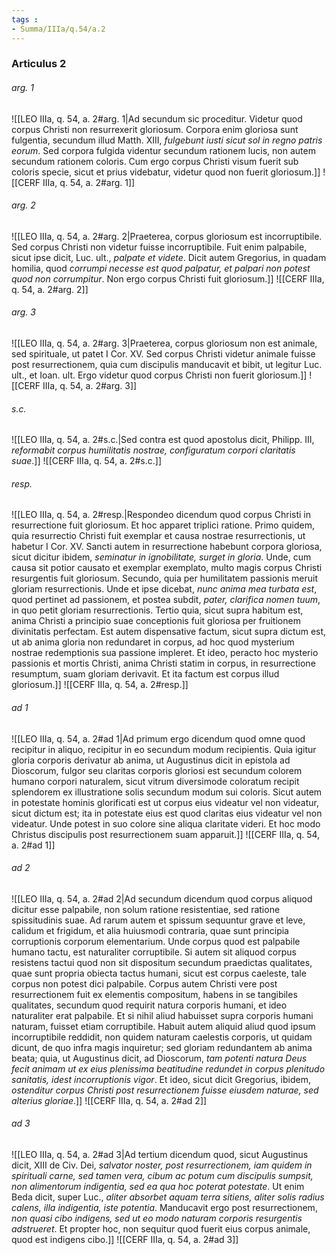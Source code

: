 ```yaml
---
tags : 
- Summa/IIIa/q.54/a.2
---
```


### Articulus 2

###### arg. 1
![[LEO IIIa, q. 54, a. 2#arg. 1|Ad secundum sic proceditur. Videtur quod corpus Christi non resurrexerit gloriosum. Corpora enim gloriosa sunt fulgentia, secundum illud Matth. XIII, *fulgebunt iusti sicut sol in regno patris eorum*. Sed corpora fulgida videntur secundum rationem lucis, non autem secundum rationem coloris. Cum ergo corpus Christi visum fuerit sub coloris specie, sicut et prius videbatur, videtur quod non fuerit gloriosum.]]
![[CERF IIIa, q. 54, a. 2#arg. 1]]

###### arg. 2
![[LEO IIIa, q. 54, a. 2#arg. 2|Praeterea, corpus gloriosum est incorruptibile. Sed corpus Christi non videtur fuisse incorruptibile. Fuit enim palpabile, sicut ipse dicit, Luc. ult., *palpate et videte*. Dicit autem Gregorius, in quadam homilia, quod *corrumpi necesse est quod palpatur, et palpari non potest quod non corrumpitur*. Non ergo corpus Christi fuit gloriosum.]]
![[CERF IIIa, q. 54, a. 2#arg. 2]]

###### arg. 3
![[LEO IIIa, q. 54, a. 2#arg. 3|Praeterea, corpus gloriosum non est animale, sed spirituale, ut patet I Cor. XV. Sed corpus Christi videtur animale fuisse post resurrectionem, quia cum discipulis manducavit et bibit, ut legitur Luc. ult., et Ioan. ult. Ergo videtur quod corpus Christi non fuerit gloriosum.]]
![[CERF IIIa, q. 54, a. 2#arg. 3]]

###### s.c.
![[LEO IIIa, q. 54, a. 2#s.c.|Sed contra est quod apostolus dicit, Philipp. III, *reformabit corpus humilitatis nostrae, configuratum corpori claritatis suae*.]]
![[CERF IIIa, q. 54, a. 2#s.c.]]

###### resp.
![[LEO IIIa, q. 54, a. 2#resp.|Respondeo dicendum quod corpus Christi in resurrectione fuit gloriosum. Et hoc apparet triplici ratione. Primo quidem, quia resurrectio Christi fuit exemplar et causa nostrae resurrectionis, ut habetur I Cor. XV. Sancti autem in resurrectione habebunt corpora gloriosa, sicut dicitur ibidem, *seminatur in ignobilitate, surget in gloria*. Unde, cum causa sit potior causato et exemplar exemplato, multo magis corpus Christi resurgentis fuit gloriosum. Secundo, quia per humilitatem passionis meruit gloriam resurrectionis. Unde et ipse dicebat, *nunc anima mea turbata est*, quod pertinet ad passionem, et postea subdit, *pater, clarifica nomen tuum*, in quo petit gloriam resurrectionis. Tertio quia, sicut supra habitum est, anima Christi a principio suae conceptionis fuit gloriosa per fruitionem divinitatis perfectam. Est autem dispensative factum, sicut supra dictum est, ut ab anima gloria non redundaret in corpus, ad hoc quod mysterium nostrae redemptionis sua passione impleret. Et ideo, peracto hoc mysterio passionis et mortis Christi, anima Christi statim in corpus, in resurrectione resumptum, suam gloriam derivavit. Et ita factum est corpus illud gloriosum.]]
![[CERF IIIa, q. 54, a. 2#resp.]]

###### ad 1
![[LEO IIIa, q. 54, a. 2#ad 1|Ad primum ergo dicendum quod omne quod recipitur in aliquo, recipitur in eo secundum modum recipientis. Quia igitur gloria corporis derivatur ab anima, ut Augustinus dicit in epistola ad Dioscorum, fulgor seu claritas corporis gloriosi est secundum colorem humano corpori naturalem, sicut vitrum diversimode coloratum recipit splendorem ex illustratione solis secundum modum sui coloris. Sicut autem in potestate hominis glorificati est ut corpus eius videatur vel non videatur, sicut dictum est; ita in potestate eius est quod claritas eius videatur vel non videatur. Unde potest in suo colore sine aliqua claritate videri. Et hoc modo Christus discipulis post resurrectionem suam apparuit.]]
![[CERF IIIa, q. 54, a. 2#ad 1]]

###### ad 2
![[LEO IIIa, q. 54, a. 2#ad 2|Ad secundum dicendum quod corpus aliquod dicitur esse palpabile, non solum ratione resistentiae, sed ratione spissitudinis suae. Ad rarum autem et spissum sequuntur grave et leve, calidum et frigidum, et alia huiusmodi contraria, quae sunt principia corruptionis corporum elementarium. Unde corpus quod est palpabile humano tactu, est naturaliter corruptibile. Si autem sit aliquod corpus resistens tactui quod non sit dispositum secundum praedictas qualitates, quae sunt propria obiecta tactus humani, sicut est corpus caeleste, tale corpus non potest dici palpabile. Corpus autem Christi vere post resurrectionem fuit ex elementis compositum, habens in se tangibiles qualitates, secundum quod requirit natura corporis humani, et ideo naturaliter erat palpabile. Et si nihil aliud habuisset supra corporis humani naturam, fuisset etiam corruptibile. Habuit autem aliquid aliud quod ipsum incorruptibile reddidit, non quidem naturam caelestis corporis, ut quidam dicunt, de quo infra magis inquiretur; sed gloriam redundantem ab anima beata; quia, ut Augustinus dicit, ad Dioscorum, *tam potenti natura Deus fecit animam ut ex eius plenissima beatitudine redundet in corpus plenitudo sanitatis, idest incorruptionis vigor*. Et ideo, sicut dicit Gregorius, ibidem, *ostenditur corpus Christi post resurrectionem fuisse eiusdem naturae, sed alterius gloriae*.]]
![[CERF IIIa, q. 54, a. 2#ad 2]]

###### ad 3
![[LEO IIIa, q. 54, a. 2#ad 3|Ad tertium dicendum quod, sicut Augustinus dicit, XIII de Civ. Dei, *salvator noster, post resurrectionem, iam quidem in spirituali carne, sed tamen vera, cibum ac potum cum discipulis sumpsit, non alimentorum indigentia, sed ea qua hoc poterat potestate*. Ut enim Beda dicit, super Luc., *aliter absorbet aquam terra sitiens, aliter solis radius calens, illa indigentia, iste potentia*. Manducavit ergo post resurrectionem, *non quasi cibo indigens, sed ut eo modo naturam corporis resurgentis adstrueret*. Et propter hoc, non sequitur quod fuerit eius corpus animale, quod est indigens cibo.]]
![[CERF IIIa, q. 54, a. 2#ad 3]]

